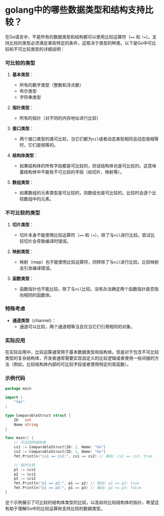 # golang中的哪些数据类型和结构支持比较？



在Go语言中，不是所有的数据类型和结构都可以使用比较运算符（`==` 和 `!=`）。支持比较的类型必须满足某些特定的条件，这取决于类型的种类。以下是Go中可比较和不可比较类型的详细说明：

### 可比较的类型

1. **基本类型**：
   - 所有的数字类型（整数和浮点数）
   - 布尔类型
   - 字符串类型

2. **指针类型**：
   - 所有的指针（对不同的内存地址进行比较）

3. **接口类型**：
   - 两个接口类型的值可比较，当它们都为`nil`或者动态类型相同且动态值相等时，它们是相等的。

4. **结构体类型**：
   - 如果结构体的所有字段都是可比较的，则该结构体也是可比较的。这意味着结构体中不能有不可比较的字段（如切片、映射等）。

5. **数组类型**：
   - 如果数组的元素类型是可比较的，则数组也是可比较的。比较时会逐个比较数组中的元素。

### 不可比较的类型

1. **切片类型**：
   - 切片本身不能使用比较运算符（`==` 和 `!=`），除了与`nil`进行比较。尝试比较切片会导致编译时错误。

2. **映射类型**：
   - 映射（map）也不能使用比较运算符，同样除了与`nil`进行比较。比较映射会引发编译错误。

3. **函数类型**：
   - 函数指针也不能比较，除了与`nil`比较。没有办法确定两个函数指针是否指向相同的函数体。

### 特殊考虑

- **通道类型**（channel）：
  - 通道可以比较，两个通道相等当且仅当它们引用相同的对象。

### 实际应用
在实际应用中，比较运算通常用于基本数据类型和结构体。但是对于包含不可比较类型的复杂结构体，开发者通常需要实现自定义的比较逻辑或者使用一些间接的方法（例如，比较结构体内部的可比较字段或者使用特定的库函数）。

### 示例代码

```go
package main

import (
    "fmt"
)

type ComparableStruct struct {
    ID   int
    Name string
}

func main() {
    // 可比较的结构体
    cs1 := ComparableStruct{ID: 1, Name: "Go"}
    cs2 := ComparableStruct{ID: 1, Name: "Go"}
    fmt.Println("cs1 == cs2:", cs1 == cs2) // 输出: cs1 == cs2: true

    // 指针比较
    p1 := &cs1
    p2 := &cs1
    p3 := &cs2
    fmt.Println("p1 == p2:", p1 == p2) // 输出: p1 == p2: true
    fmt.Println("p1 == p3:", p1 == p3) // 输出: p1 == p3: false
}
```

这个示例展示了可比较的结构体类型的比较，以及如何比较结构体的指针。希望这有助于理解Go中的比较运算和支持比较的数据类型。